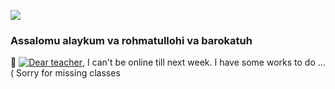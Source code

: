 [](https://img.shields.io/github/followers/gulxumor) 
[![](https://visitcount.itsvg.in/api?id=gulxumor&label=Profile%20Views&color=0&icon=2&pretty=false)](https://visitcount.itsvg.in) 

### Assalomu alaykum va rohmatullohi va barokatuh 
🌱 [![Dear teacher]()](https://t.me/aad_05), I can't be online till next week. I have some works to do ...(
Sorry for missing classes
